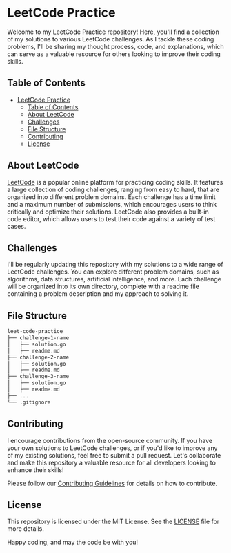 # LeetCode Practice

Welcome to my LeetCode Practice repository! Here, you'll find a collection of my solutions to various LeetCode challenges. As I tackle these coding problems, I'll be sharing my thought process, code, and explanations, which can serve as a valuable resource for others looking to improve their coding skills.

## Table of Contents

- [LeetCode Practice](#leetcode-practice)
  - [Table of Contents](#table-of-contents)
  - [About LeetCode](#about-leetcode)
  - [Challenges](#challenges)
  - [File Structure](#file-structure)
  - [Contributing](#contributing)
  - [License](#license)

## About LeetCode

[LeetCode](https://www.leetcode.com) is a popular online platform for practicing coding skills. It features a large collection of coding challenges, ranging from easy to hard, that are organized into different problem domains. Each challenge has a time limit and a maximum number of submissions, which encourages users to think critically and optimize their solutions. LeetCode also provides a built-in code editor, which allows users to test their code against a variety of test cases.

## Challenges

I'll be regularly updating this repository with my solutions to a wide range of LeetCode challenges. You can explore different problem domains, such as algorithms, data structures, artificial intelligence, and more. Each challenge will be organized into its own directory, complete with a readme file containing a problem description and my approach to solving it.

## File Structure

``` bash
leet-code-practice
├── challenge-1-name
│   ├── solution.go
│   ├── readme.md
├── challenge-2-name
│   ├── solution.go
│   ├── readme.md
├── challenge-3-name
│   ├── solution.go
│   ├── readme.md
├── ...
└── .gitignore
```

## Contributing

I encourage contributions from the open-source community. If you have your own solutions to LeetCode challenges, or if you'd like to improve any of my existing solutions, feel free to submit a pull request. Let's collaborate and make this repository a valuable resource for all developers looking to enhance their skills!

Please follow our [Contributing Guidelines](CONTRIBUTING.md) for details on how to contribute.

## License

This repository is licensed under the MIT License. See the [LICENSE](LICENSE) file for more details.

Happy coding, and may the code be with you!
